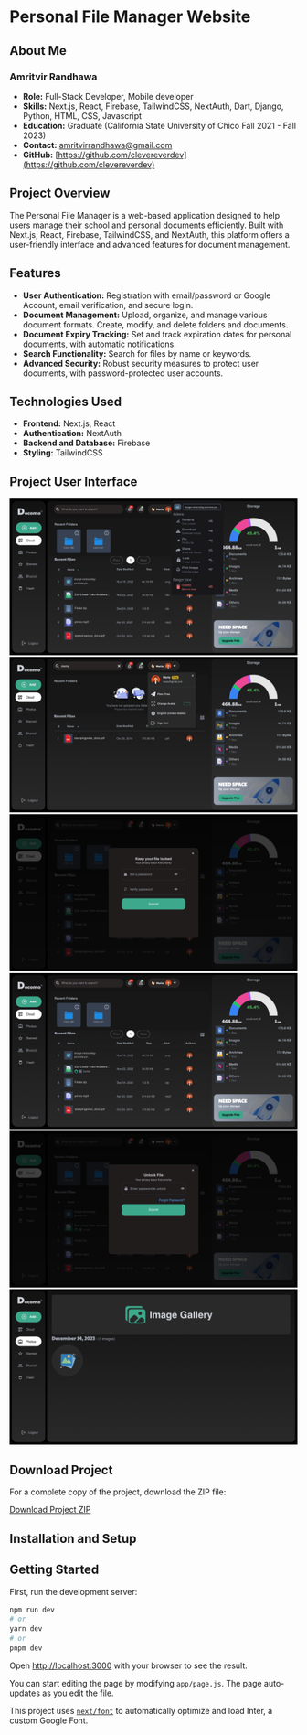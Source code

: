 # Personal File Manager Website

## About Me
### Amritvir Randhawa
- **Role:** Full-Stack Developer, Mobile developer
- **Skills:** Next.js, React, Firebase, TailwindCSS, NextAuth, Dart, Django, Python, HTML, CSS, Javascript
- **Education:** Graduate (California State University of Chico Fall 2021 - Fall 2023)
- **Contact:** amritvirrandhawa@gmail.com
- **GitHub:** [https://github.com/clevereverdev](https://github.com/clevereverdev)
  
## Project Overview
The Personal File Manager is a web-based application designed to help users manage their school and personal documents efficiently. Built with Next.js, React, Firebase, TailwindCSS, and NextAuth, this platform offers a user-friendly interface and advanced features for document management.

## Features
- **User Authentication:** Registration with email/password or Google Account, email verification, and secure login.
- **Document Management:** Upload, organize, and manage various document formats. Create, modify, and delete folders and documents.
- **Document Expiry Tracking:** Set and track expiration dates for personal documents, with automatic notifications.
- **Search Functionality:** Search for files by name or keywords.
- **Advanced Security:** Robust security measures to protect user documents, with password-protected user accounts.

## Technologies Used
- **Frontend:** Next.js, React
- **Authentication:** NextAuth
- **Backend and Database:** Firebase
- **Styling:** TailwindCSS

## Project User Interface

![Home Screen](images/HomePage.png)
![Search Files](images/Search.png)
![Lock a File](images/SetPassword.png)
![Show Locked File](images/lockedIconFile.png)
![UnLock a File](images/UnlockFile.png)
![Image Gallery](images/Photos.png)

## Download Project

For a complete copy of the project, download the ZIP file:

[Download Project ZIP](https://github.com/clevereverdev/Documo/archive/refs/heads/main.zip)



## Installation and Setup
## Getting Started

First, run the development server:

```bash
npm run dev
# or
yarn dev
# or
pnpm dev
```

Open [http://localhost:3000](http://localhost:3000) with your browser to see the result.

You can start editing the page by modifying `app/page.js`. The page auto-updates as you edit the file.

This project uses [`next/font`](https://nextjs.org/docs/basic-features/font-optimization) to automatically optimize and load Inter, a custom Google Font.

